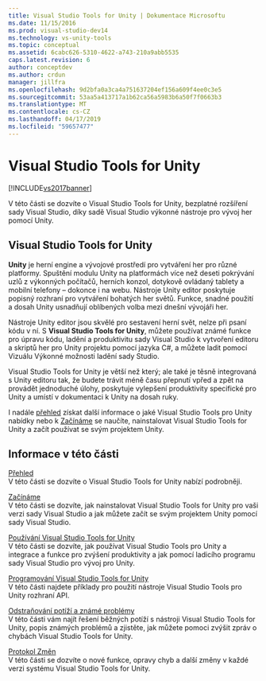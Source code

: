 ```yaml
---
title: Visual Studio Tools for Unity | Dokumentace Microsoftu
ms.date: 11/15/2016
ms.prod: visual-studio-dev14
ms.technology: vs-unity-tools
ms.topic: conceptual
ms.assetid: 6cabc626-5310-4622-a743-210a9abb5535
caps.latest.revision: 6
author: conceptdev
ms.author: crdun
manager: jillfra
ms.openlocfilehash: 9d2bfa0a3ca4a751637204ef156a609f4ee0c3e5
ms.sourcegitcommit: 53aa5a413717a1b62ca56a5983b6a50f7f0663b3
ms.translationtype: MT
ms.contentlocale: cs-CZ
ms.lasthandoff: 04/17/2019
ms.locfileid: "59657477"
---
```

# <a name="visual-studio-tools-for-unity"></a>Visual Studio Tools for Unity
[!INCLUDE[vs2017banner](../includes/vs2017banner.md)]

V této části se dozvíte o Visual Studio Tools for Unity, bezplatné rozšíření sady Visual Studio, díky sadě Visual Studio výkonné nástroje pro vývoj her pomocí Unity.  
  
## <a name="visual-studio-tools-for-unity"></a>Visual Studio Tools for Unity  
 **Unity** je herní engine a vývojové prostředí pro vytváření her pro různé platformy. Spuštění modulu Unity na platformách více než deseti pokrývání uzlů z výkonných počítačů, herních konzol, dotykově ovládaný tablety a mobilní telefony – dokonce i na webu. Nástroje Unity editor poskytuje popisný rozhraní pro vytváření bohatých her světů. Funkce, snadné použití a dosah Unity usnadňují oblíbených volba mezi dnešní vývojáři her.  
  
 Nástroje Unity editor jsou skvělé pro sestavení herní svět, nelze při psaní kódu v ní. S **Visual Studio Tools for Unity**, můžete používat známé funkce pro úpravu kódu, ladění a produktivitu sady Visual Studio k vytvoření editoru a skriptů her pro Unity projektu pomocí jazyka C#, a můžete ladit pomocí Vizuálu Výkonné možnosti ladění sady Studio.  
  
 Visual Studio Tools for Unity je větší než který; ale také je těsně integrovaná s Unity editoru tak, že budete trávit méně času přepnutí vpřed a zpět na provádět jednoduché úlohy, poskytuje vylepšení produktivity specifické pro Unity a umístí v dokumentaci k Unity na dosah ruky.  
  
 I nadále [přehled](../cross-platform/overview-of-visual-studio-tools-for-unity.md) získat další informace o jaké Visual Studio Tools pro Unity nabídky nebo k [Začínáme](../cross-platform/getting-started-with-visual-studio-tools-for-unity.md) se naučíte, nainstalovat Visual Studio Tools for Unity a začít používat se svým projektem Unity.  
  
## <a name="more-in-this-section"></a>Informace v této části  
 [Přehled](../cross-platform/overview-of-visual-studio-tools-for-unity.md)  
 V této části se dozvíte o Visual Studio Tools for Unity nabízí podrobněji.  
  
 [Začínáme](../cross-platform/getting-started-with-visual-studio-tools-for-unity.md)  
 V této části se dozvíte, jak nainstalovat Visual Studio Tools for Unity pro vaši verzi sady Visual Studio a jak můžete začít se svým projektem Unity pomocí sady Visual Studio.  
  
 [Používání Visual Studio Tools for Unity](../cross-platform/using-visual-studio-tools-for-unity.md)  
 V této části se dozvíte, jak používat Visual Studio Tools pro Unity a integrace a funkce pro zvýšení produktivity a jak pomocí ladicího programu sady Visual Studio pro vývoj pro Unity.  
  
 [Programování Visual Studio Tools for Unity](../cross-platform/programming-visual-studio-tools-for-unity.md)  
 V této části najdete příklady pro použití nástroje Visual Studio Tools pro Unity rozhraní API.  
  
 [Odstraňování potíží a známé problémy](../cross-platform/troubleshooting-and-known-issues-visual-studio-tools-for-unity.md)  
 V této části vám najít řešení běžných potíží s nástroji Visual Studio Tools for Unity, popis známých problémů a zjistěte, jak můžete pomoci zvýšit zpráv o chybách Visual Studio Tools for Unity.  
  
 [Protokol Změn](../cross-platform/change-log-visual-studio-tools-for-unity.md)  
 V této části se dozvíte o nové funkce, opravy chyb a další změny v každé verzi systému Visual Studio Tools for Unity.
